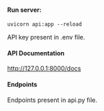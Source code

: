 
#### Run server:

`uvicorn api:app --reload`

API key present in .env file.

#### API Documentation 

http://127.0.0.1:8000/docs


#### Endpoints

Endpoints present in api.py file.

